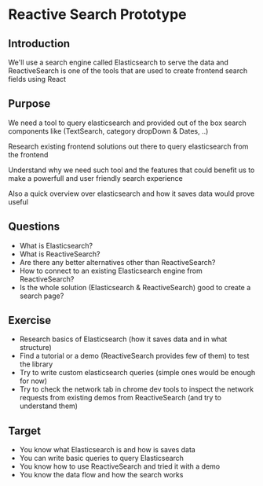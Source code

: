 # Reactive Search Prototype

## Introduction

We'll use a search engine called Elasticsearch to serve the data
and ReactiveSearch is one of the tools that are used to create frontend search fields using React

## Purpose

We need a tool to query elasticsearch and provided out of the box search components like (TextSearch, category dropDown & Dates, ..)

Research existing frontend solutions out there to query elasticsearch from the frontend

Understand why we need such tool and the features that could benefit us to make a powerfull and user friendly search experience

Also a quick overview over elasticsearch and how it saves data would prove useful

## Questions

* What is Elasticsearch?
* What is ReactiveSearch?
* Are there any better alternatives other than ReactiveSearch?
* How to connect to an existing Elasticsearch engine from ReactiveSearch?
* Is the whole solution (Elasticsearch & ReactiveSearch) good to create a search page?

## Exercise

* Research basics of Elasticsearch (how it saves data and in what structure)
* Find a tutorial or a demo (ReactiveSearch provides few of them) to test the library
* Try to write custom elasticsearch queries (simple ones would be enough for now)
* Try to check the network tab in chrome dev tools to inspect the network requests from existing demos from ReactiveSearch (and try to understand them)

## Target

* You know what Elasticsearch is and how is saves data
* You can write basic queries to query Elasticsearch
* You know how to use ReactiveSearch and tried it with a demo
* You know the data flow and how the search works